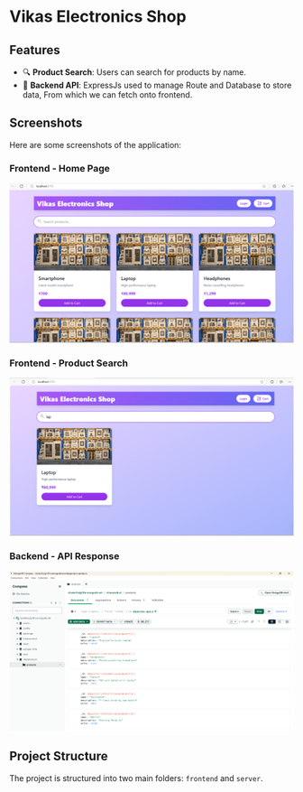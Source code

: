 # Vikas Electronics Shop

## Features

- 🔍 **Product Search**: Users can search for products by name.
- 📡 **Backend API**: ExpressJs used to manage Route and Database to store data, From which we can fetch onto frontend.

## Screenshots

Here are some screenshots of the application:

### Frontend - Home Page
![Home Page](./screenshots/frontend1.png)

### Frontend - Product Search
![Product Search](./screenshots/frontend2.png)

### Backend - API Response
![Backend Response](./screenshots/backend.png)

## Project Structure
The project is structured into two main folders: `frontend` and `server`.

